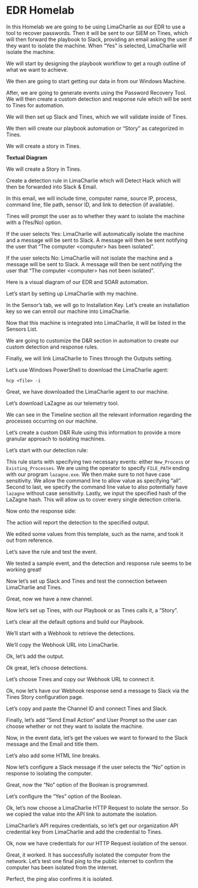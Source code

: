 <h1>EDR Homelab</h1>

<p>In this Homelab we are going to be using LimaCharlie as our EDR to use a tool to recover passwords. Then it will be sent to our SIEM on Tines, which will then forward the playbook to Slack, providing an email asking the user if they want to isolate the machine. When “Yes” is selected, LimaCharlie will isolate the machine.</p>

<p>We will start by designing the playbook workflow to get a rough outline of what we want to achieve.</p>

<p>We then are going to start getting our data in from our Windows Machine.</p>

<p>After, we are going to generate events using the Password Recovery Tool. We will then create a custom detection and response rule which will be sent to Tines for automation.</p>

<p>We will then set up Slack and Tines, which we will validate inside of Tines.</p>

<p>We then will create our playbook automation or “Story” as categorized in Tines.</p>

<p>We will create a story in Tines.</p>

<p><b>Textual Diagram</b></p>

<p>We will create a Story in Tines.</p>

<p>Create a detection rule in LimaCharlie which will Detect Hack which will then be forwarded into Slack & Email.</p>

<p>In this email, we will include time, computer name, source IP, process, command line, file path, sensor ID, and link to detection (if available).</p>

<p>Tines will prompt the user as to whether they want to isolate the machine with a (Yes/No) option.</p>

<p>If the user selects Yes: LimaCharlie will automatically isolate the machine and a message will be sent to Slack. A message will then be sent notifying the user that “The computer &lt;computer&gt; has been isolated”.</p>

<p>If the user selects No: LimaCharlie will not isolate the machine and a message will be sent to Slack. A message will then be sent notifying the user that “The computer &lt;computer&gt; has not been isolated”.</p>

<p>Here is a visual diagram of our EDR and SOAR automation.</p>

<p>Let’s start by setting up LimaCharlie with my machine.</p>

<p>In the Sensor’s tab, we will go to Installation Key. Let’s create an installation key so we can enroll our machine into LimaCharlie.</p>

<p>Now that this machine is integrated into LimaCharlie, it will be listed in the Sensors List.</p>

<p>We are going to customize the D&amp;R section in automation to create our custom detection and response rules.</p>

<p>Finally, we will link LimaCharlie to Tines through the Outputs setting.</p>

<p>Let’s use Windows PowerShell to download the LimaCharlie agent:</p>
<pre><code>hcp &lt;file&gt; -i</code></pre>

<p>Great, we have downloaded the LimaCharlie agent to our machine.</p>

<p>Let’s download LaZagne as our telemetry tool.</p>

<p>We can see in the Timeline section all the relevant information regarding the processes occurring on our machine.</p>

<p>Let’s create a custom D&amp;R Rule using this information to provide a more granular approach to isolating machines.</p>

<p>Let’s start with our detection rule:</p>

<p>This rule starts with specifying two necessary events: either <code>New_Process</code> or <code>Existing_Processes</code>. We are using the operator to specify <code>FILE_PATH</code> ending with our program <code>lazagne.exe</code>. We then make sure to not have case sensitivity. We allow the command line to allow value as specifying “all”. Second to last, we specify the command line value to also potentially have <code>lazagne</code> without case sensitivity. Lastly, we input the specified hash of the LaZagne hash. This will allow us to cover every single detection criteria.</p>

<p>Now onto the response side:</p>

<p>The action will report the detection to the specified output.</p>

<p>We edited some values from this template, such as the name, and took it out from reference.</p>

<p>Let’s save the rule and test the event.</p>

<p>We tested a sample event, and the detection and response rule seems to be working great!</p>

<p>Now let’s set up Slack and Tines and test the connection between LimaCharlie and Tines.</p>

<p>Great, now we have a new channel.</p>

<p>Now let’s set up Tines, with our Playbook or as Tines calls it, a “Story”.</p>

<p>Let’s clear all the default options and build our Playbook.</p>

<p>We’ll start with a Webhook to retrieve the detections.</p>

<p>We’ll copy the Webhook URL into LimaCharlie.</p>

<p>Ok, let’s add the output.</p>

<p>Ok great, let’s choose detections.</p>

<p>Let’s choose Tines and copy our Webhook URL to connect it.</p>

<p>Ok, now let’s have our Webhook response send a message to Slack via the Tines Story configuration page.</p>

<p>Let’s copy and paste the Channel ID and connect Tines and Slack.</p>

<p>Finally, let’s add “Send Email Action” and User Prompt so the user can choose whether or not they want to isolate the machine.</p>

<p>Now, in the event data, let’s get the values we want to forward to the Slack message and the Email and title them.</p>

<p>Let’s also add some HTML line breaks.</p>

<p>Now let’s configure a Slack message if the user selects the “No” option in response to isolating the computer.</p>

<p>Great, now the “No” option of the Boolean is programmed.</p>

<p>Let’s configure the “Yes” option of the Boolean.</p>

<p>Ok, let’s now choose a LimaCharlie HTTP Request to isolate the sensor. So we copied the value into the API link to automate the isolation.</p>

<p>LimaCharlie’s API requires credentials, so let’s get our organization API credential key from LimaCharlie and add the credential to Tines.</p>

<p>Ok, now we have credentials for our HTTP Request isolation of the sensor.</p>

<p>Great, it worked. It has successfully isolated the computer from the network. Let’s test one final ping to the public internet to confirm the computer has been isolated from the internet.</p>

<p>Perfect, the ping also confirms it is isolated.</p>
